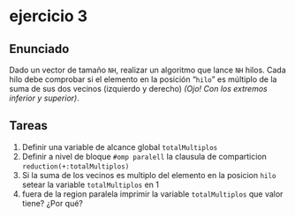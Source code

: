 # ejercicio 3

## Enunciado

Dado un vector de tamaño `NH`, realizar un algoritmo que lance `NH` hilos. Cada hilo debe comprobar si el elemento en la posición “`hilo`” es múltiplo de la suma de sus dos vecinos (izquierdo y derecho) _(Ojo! Con los extremos inferior y superior)_.

## Tareas

1. Definir una variable de alcance global `totalMultiplos`
2. Definir a nivel de bloque `#omp paralell` la clausula de comparticion `reduction(+:totalMultiplos)`
3. Si la suma de los vecinos es multiplo del elemento en la posicion `hilo` setear la variable `totalMultiplos` en 1
4. fuera de la region paralela imprimir la variable `totalMultiplos` que valor tiene? ¿Por qué?